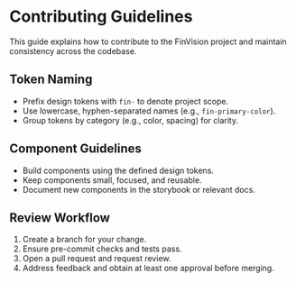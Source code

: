 # Contributing Guidelines

This guide explains how to contribute to the FinVision project and maintain consistency across the codebase.

## Token Naming
- Prefix design tokens with `fin-` to denote project scope.
- Use lowercase, hyphen-separated names (e.g., `fin-primary-color`).
- Group tokens by category (e.g., color, spacing) for clarity.

## Component Guidelines
- Build components using the defined design tokens.
- Keep components small, focused, and reusable.
- Document new components in the storybook or relevant docs.

## Review Workflow
1. Create a branch for your change.
2. Ensure pre-commit checks and tests pass.
3. Open a pull request and request review.
4. Address feedback and obtain at least one approval before merging.
